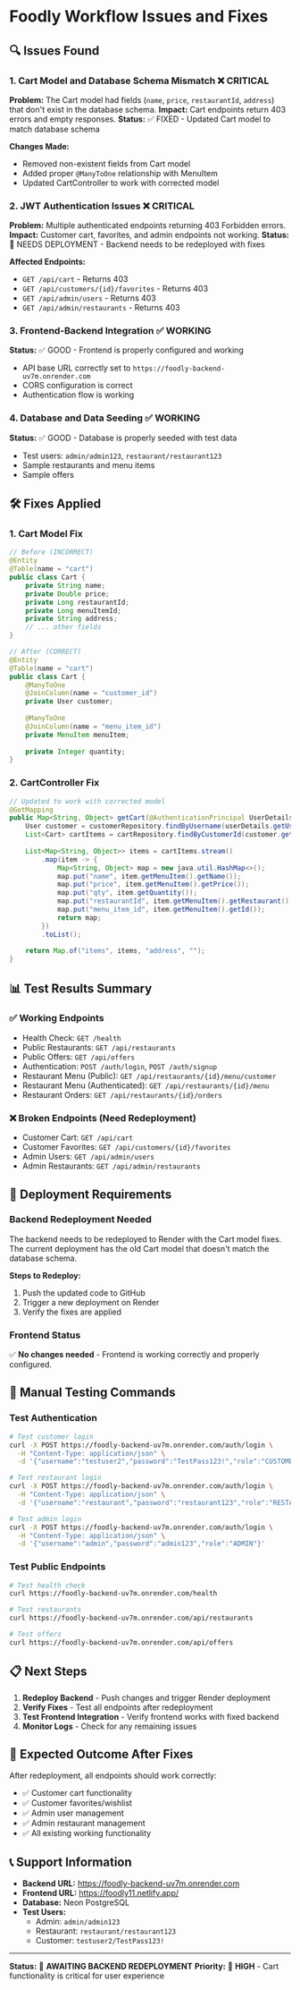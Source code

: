 # Foodly Workflow Issues and Fixes

## 🔍 Issues Found

### 1. **Cart Model and Database Schema Mismatch** ❌ CRITICAL
**Problem:** The Cart model had fields (`name`, `price`, `restaurantId`, `address`) that don't exist in the database schema.
**Impact:** Cart endpoints return 403 errors and empty responses.
**Status:** ✅ FIXED - Updated Cart model to match database schema

**Changes Made:**
- Removed non-existent fields from Cart model
- Added proper `@ManyToOne` relationship with MenuItem
- Updated CartController to work with corrected model

### 2. **JWT Authentication Issues** ❌ CRITICAL
**Problem:** Multiple authenticated endpoints returning 403 Forbidden errors.
**Impact:** Customer cart, favorites, and admin endpoints not working.
**Status:** 🔄 NEEDS DEPLOYMENT - Backend needs to be redeployed with fixes

**Affected Endpoints:**
- `GET /api/cart` - Returns 403
- `GET /api/customers/{id}/favorites` - Returns 403  
- `GET /api/admin/users` - Returns 403
- `GET /api/admin/restaurants` - Returns 403

### 3. **Frontend-Backend Integration** ✅ WORKING
**Status:** ✅ GOOD - Frontend is properly configured and working
- API base URL correctly set to `https://foodly-backend-uv7m.onrender.com`
- CORS configuration is correct
- Authentication flow is working

### 4. **Database and Data Seeding** ✅ WORKING
**Status:** ✅ GOOD - Database is properly seeded with test data
- Test users: `admin/admin123`, `restaurant/restaurant123`
- Sample restaurants and menu items
- Sample offers

## 🛠️ Fixes Applied

### 1. **Cart Model Fix**
```java
// Before (INCORRECT)
@Entity
@Table(name = "cart")
public class Cart {
    private String name;
    private Double price;
    private Long restaurantId;
    private Long menuItemId;
    private String address;
    // ... other fields
}

// After (CORRECT)
@Entity
@Table(name = "cart")
public class Cart {
    @ManyToOne
    @JoinColumn(name = "customer_id")
    private User customer;
    
    @ManyToOne
    @JoinColumn(name = "menu_item_id")
    private MenuItem menuItem;
    
    private Integer quantity;
}
```

### 2. **CartController Fix**
```java
// Updated to work with corrected model
@GetMapping
public Map<String, Object> getCart(@AuthenticationPrincipal UserDetails userDetails) {
    User customer = customerRepository.findByUsername(userDetails.getUsername()).orElseThrow();
    List<Cart> cartItems = cartRepository.findByCustomerId(customer.getId());
    
    List<Map<String, Object>> items = cartItems.stream()
        .map(item -> {
            Map<String, Object> map = new java.util.HashMap<>();
            map.put("name", item.getMenuItem().getName());
            map.put("price", item.getMenuItem().getPrice());
            map.put("qty", item.getQuantity());
            map.put("restaurantId", item.getMenuItem().getRestaurant().getId());
            map.put("menu_item_id", item.getMenuItem().getId());
            return map;
        })
        .toList();
    
    return Map.of("items", items, "address", "");
}
```

## 📊 Test Results Summary

### ✅ Working Endpoints
- Health Check: `GET /health`
- Public Restaurants: `GET /api/restaurants`
- Public Offers: `GET /api/offers`
- Authentication: `POST /auth/login`, `POST /auth/signup`
- Restaurant Menu (Public): `GET /api/restaurants/{id}/menu/customer`
- Restaurant Menu (Authenticated): `GET /api/restaurants/{id}/menu`
- Restaurant Orders: `GET /api/restaurants/{id}/orders`

### ❌ Broken Endpoints (Need Redeployment)
- Customer Cart: `GET /api/cart`
- Customer Favorites: `GET /api/customers/{id}/favorites`
- Admin Users: `GET /api/admin/users`
- Admin Restaurants: `GET /api/admin/restaurants`

## 🚀 Deployment Requirements

### Backend Redeployment Needed
The backend needs to be redeployed to Render with the Cart model fixes. The current deployment has the old Cart model that doesn't match the database schema.

**Steps to Redeploy:**
1. Push the updated code to GitHub
2. Trigger a new deployment on Render
3. Verify the fixes are applied

### Frontend Status
✅ **No changes needed** - Frontend is working correctly and properly configured.

## 🔧 Manual Testing Commands

### Test Authentication
```bash
# Test customer login
curl -X POST https://foodly-backend-uv7m.onrender.com/auth/login \
  -H "Content-Type: application/json" \
  -d '{"username":"testuser2","password":"TestPass123!","role":"CUSTOMER"}'

# Test restaurant login  
curl -X POST https://foodly-backend-uv7m.onrender.com/auth/login \
  -H "Content-Type: application/json" \
  -d '{"username":"restaurant","password":"restaurant123","role":"RESTAURANT"}'

# Test admin login
curl -X POST https://foodly-backend-uv7m.onrender.com/auth/login \
  -H "Content-Type: application/json" \
  -d '{"username":"admin","password":"admin123","role":"ADMIN"}'
```

### Test Public Endpoints
```bash
# Test health check
curl https://foodly-backend-uv7m.onrender.com/health

# Test restaurants
curl https://foodly-backend-uv7m.onrender.com/api/restaurants

# Test offers
curl https://foodly-backend-uv7m.onrender.com/api/offers
```

## 📋 Next Steps

1. **Redeploy Backend** - Push changes and trigger Render deployment
2. **Verify Fixes** - Test all endpoints after redeployment
3. **Test Frontend Integration** - Verify frontend works with fixed backend
4. **Monitor Logs** - Check for any remaining issues

## 🎯 Expected Outcome After Fixes

After redeployment, all endpoints should work correctly:
- ✅ Customer cart functionality
- ✅ Customer favorites/wishlist
- ✅ Admin user management
- ✅ Admin restaurant management
- ✅ All existing working functionality

## 📞 Support Information

- **Backend URL:** https://foodly-backend-uv7m.onrender.com
- **Frontend URL:** https://foodly11.netlify.app/
- **Database:** Neon PostgreSQL
- **Test Users:**
  - Admin: `admin/admin123`
  - Restaurant: `restaurant/restaurant123`
  - Customer: `testuser2/TestPass123!`

---

**Status:** 🔄 **AWAITING BACKEND REDEPLOYMENT**
**Priority:** 🔴 **HIGH** - Cart functionality is critical for user experience 